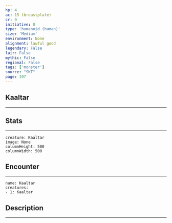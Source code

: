 ```yaml
---
hp: 4
ac: 15 (breastplate)
cr: 0
initiative: 0
type: 'humanoid (human)'    
size: 'Medium'
environment: None
alignment: lawful good
legendary: False
lair: False
mythic: False
regional: False
tags: ['monster']
source: "SKT"
page: 197
---
```


## Kaaltar
---



## Stats
---

```statblock
creature: Kaaltar
image: None
columnHeight: 500
columnWidth: 500
```

## Encounter
---

```encounter-table
name: Kaaltar
creatures:
- 1: Kaaltar
```

## Description
---




